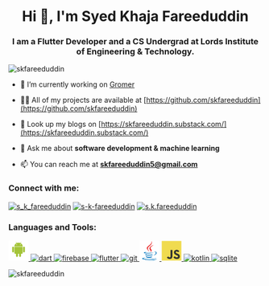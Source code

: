 <h1 align="center">Hi 👋, I'm Syed Khaja Fareeduddin</h1>
<h3 align="center">I am a Flutter Developer and a CS Undergrad at Lords Institute of Engineering & Technology.</h3>

<p align="left"> <img src="https://komarev.com/ghpvc/?username=skfareeduddin&label=Profile%20views&color=0e75b6&style=flat" alt="skfareeduddin" /> </p>

- 🔭 I’m currently working on [Gromer](https://waitlist.gromer.pro/)

- 👨‍💻 All of my projects are available at [https://github.com/skfareeduddin](https://github.com/skfareeduddin)

- 📝 Look up my blogs on [https://skfareeduddin.substack.com/](https://skfareeduddin.substack.com/)

- 💬 Ask me about **software development & machine learning**

- 📫 You can reach me at **skfareeduddin5@gmail.com**

<h3 align="left">Connect with me:</h3>
<p align="left">
<a href="https://twitter.com/s_k_fareeduddin" target="blank"><img align="center" src="https://raw.githubusercontent.com/rahuldkjain/github-profile-readme-generator/master/src/images/icons/Social/twitter.svg" alt="s_k_fareeduddin" height="30" width="40" /></a>
<a href="https://linkedin.com/in/s-k-fareeduddin" target="blank"><img align="center" src="https://raw.githubusercontent.com/rahuldkjain/github-profile-readme-generator/master/src/images/icons/Social/linked-in-alt.svg" alt="s-k-fareeduddin" height="30" width="40" /></a>
<a href="https://instagram.com/s.k.fareeduddin" target="blank"><img align="center" src="https://raw.githubusercontent.com/rahuldkjain/github-profile-readme-generator/master/src/images/icons/Social/instagram.svg" alt="s.k.fareeduddin" height="30" width="40" /></a>
</p>

<h3 align="left">Languages and Tools:</h3>
<p align="left"> <a href="https://developer.android.com" target="_blank" rel="noreferrer"> <img src="https://raw.githubusercontent.com/devicons/devicon/master/icons/android/android-original-wordmark.svg" alt="android" width="40" height="40"/> </a> <a href="https://dart.dev" target="_blank" rel="noreferrer"> <img src="https://www.vectorlogo.zone/logos/dartlang/dartlang-icon.svg" alt="dart" width="40" height="40"/> </a> <a href="https://firebase.google.com/" target="_blank" rel="noreferrer"> <img src="https://www.vectorlogo.zone/logos/firebase/firebase-icon.svg" alt="firebase" width="40" height="40"/> </a> <a href="https://flutter.dev" target="_blank" rel="noreferrer"> <img src="https://www.vectorlogo.zone/logos/flutterio/flutterio-icon.svg" alt="flutter" width="40" height="40"/> </a> <a href="https://git-scm.com/" target="_blank" rel="noreferrer"> <img src="https://www.vectorlogo.zone/logos/git-scm/git-scm-icon.svg" alt="git" width="40" height="40"/> </a> <a href="https://www.java.com" target="_blank" rel="noreferrer"> <img src="https://raw.githubusercontent.com/devicons/devicon/master/icons/java/java-original.svg" alt="java" width="40" height="40"/> </a> <a href="https://developer.mozilla.org/en-US/docs/Web/JavaScript" target="_blank" rel="noreferrer"> <img src="https://raw.githubusercontent.com/devicons/devicon/master/icons/javascript/javascript-original.svg" alt="javascript" width="40" height="40"/> </a> <a href="https://kotlinlang.org" target="_blank" rel="noreferrer"> <img src="https://www.vectorlogo.zone/logos/kotlinlang/kotlinlang-icon.svg" alt="kotlin" width="40" height="40"/> </a> <a href="https://www.sqlite.org/" target="_blank" rel="noreferrer"> <img src="https://www.vectorlogo.zone/logos/sqlite/sqlite-icon.svg" alt="sqlite" width="40" height="40"/> </a> </p>

<p><img align="left" src="https://github-readme-stats.vercel.app/api/top-langs?username=skfareeduddin&show_icons=true&locale=en&layout=compact" alt="skfareeduddin" /></p>
